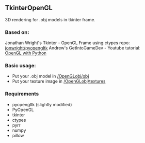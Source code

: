 ## TkinterOpenGL
3D rendering for .obj models in tkinter frame.

### Based on:
Jonathan Wright's Tkinter - OpenGL Frame using ctypes repo: [jonwright/pyopengltk](https://github.com/jonwright/pyopengltk)
Andrew's GetIntoGameDev - Youtube tutorial: [OpenGL with Python](https://youtu.be/LCK1qdp_HhQ?list=PLn3eTxaOtL2PDnEVNwOgZFm5xYPr4dUoR)

### Basic usage:
- Put your .obj model in [/OpenGLobj/obj](/OpenGLobj/obj)
- Put your texture image in [/OpenGLobj/textures](/OpenGLobj/textures)

### Requirements
- pyopengltk (slightly modified)
- PyOpenGL
- tkinter
- ctypes
- pyrr
- numpy
- pillow




